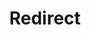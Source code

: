 ﻿---
layout: src/layouts/Redirect.astro
title: Redirect
redirect: https://yamldoc.liuyan.wang/docs/octopus-rest-api/cli/octopus-worker-delete
pubDate:  2023-01-01
navSearch: false
navSitemap: false
navMenu: false
---
